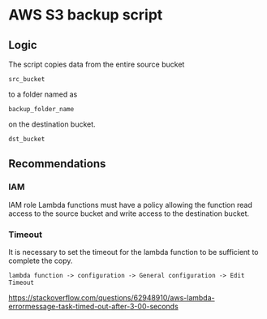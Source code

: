 # AWS S3 backup script
## Logic

The script copies data from the entire source bucket
```
src_bucket
```
to a folder named as
```
backup_folder_name
```
on the destination bucket.
```
dst_bucket
```

## Recommendations
### IAM
IAM role Lambda functions must have a policy allowing the function read access to the source bucket and write access to the destination bucket.

### Timeout
It is necessary to set the timeout for the lambda function to be sufficient to complete the copy.

```
lambda function -> configuration -> General configuration -> Edit Timeout
```

https://stackoverflow.com/questions/62948910/aws-lambda-errormessage-task-timed-out-after-3-00-seconds



